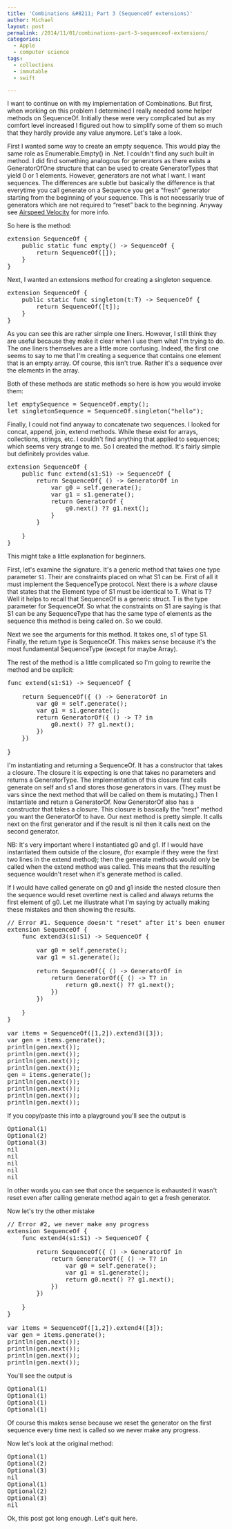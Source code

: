```yaml
---
title: 'Combinations &#8211; Part 3 (SequenceOf extensions)'
author: Michael
layout: post
permalink: /2014/11/01/combinations-part-3-sequenceof-extensions/
categories:
  - Apple
  - computer science
tags:
  - collections
  - immutable
  - swift

---
```

I want to continue on with my implementation of Combinations. But first, when working on this problem I determined I really needed some helper methods on SequenceOf. <!--more--> Initially these were very complicated but as my comfort level increased I figured out how to simplify some of them so much that they hardly provide any value anymore. Let's take a look.

First I wanted some way to create an empty sequence. This would play the same role as Enumerable.Empty() in .Net. I couldn't find any such built in method. I did find something analogous for generators as there exists a GeneratorOfOne structure that can be used to create GeneratorTypes that yield 0 or 1 elements. However, generators are not what I want. I want sequences. The differences are subtle but basically the difference is that everytime you call generate on a Sequence you get a &#8220;fresh&#8221; generator starting from the beginning of your sequence. This is not necessarily true of generators which are not required to &#8220;reset&#8221; back to the beginning. Anyway see [Airspeed Velocity][1] for more info. 

So here is the method:

<pre class="brush: swift; title: ; notranslate" title="">extension SequenceOf {
    public static func empty() -> SequenceOf<T> {
        return SequenceOf([]);
    }
}
</pre>

Next, I wanted an extensions method for creating a singleton sequence.

<pre class="brush: swift; title: ; notranslate" title="">extension SequenceOf {
    public static func singleton(t:T) -> SequenceOf<T> {
        return SequenceOf([t]);
    }
}
</pre>

As you can see this are rather simple one liners. However, I still think they are useful because they make it clear when I use them what I'm trying to do. The one liners themselves are a little more confusing. Indeed, the first one seems to say to me that I'm creating a sequence that contains one element that is an empty array. Of course, this isn't true. Rather it's a sequence over the elements in the array. 

Both of these methods are static methods so here is how you would invoke them:

<pre class="brush: swift; title: ; notranslate" title="">let emptySequence = SequenceOf<Int>.empty();
let singletonSequence = SequenceOf<String>.singleton("hello");
</pre>

Finally, I could not find anyway to concatenate two sequences. I looked for concat, append, join, extend methods. While these exist for arrays, collections, strings, etc. I couldn't find anything that applied to sequences; which seems very strange to me. So I created the method. It's fairly simple but definitely provides value.

<pre class="brush: swift; title: ; notranslate" title="">extension SequenceOf {
    public func extend<S1:SequenceType where S1.Generator.Element == T>(s1:S1) -> SequenceOf<T> {
        return SequenceOf{ () -> GeneratorOf<T> in
            var g0 = self.generate();
            var g1 = s1.generate();
            return GeneratorOf {
                g0.next() ?? g1.next();
            }
        }

    }
}
</pre>

This might take a little explanation for beginners. 

First, let's examine the signature. It's a generic method that takes one type parameter `S1`. Their are constraints placed on what S1 can be. First of all it must implement the SequenceType protocol. Next there is a *where* clause that states that the Element type of S1 must be identical to T. What is T? Well it helps to recall that SequenceOf is a generic struct. T is the type parameter for SequenceOf. So what the constraints on S1 are saying is that S1 can be any SequenceType that has the same type of elements as the sequence this method is being called on. So we could.

Next we see the arguments for this method. It takes one, s1 of type S1. Finally, the return type is SequenceOf<T>. This makes sense because it's the most fundamental SequenceType (except for maybe Array).

The rest of the method is a little complicated so I'm going to rewrite the method and be explicit:

<pre class="brush: swift; title: ; notranslate" title="">func extend<S1:SequenceType where S1.Generator.Element == T>(s1:S1) -> SequenceOf<T> {

    return SequenceOf<T>({ () -> GeneratorOf<T> in
        var g0 = self.generate();
        var g1 = s1.generate();
        return GeneratorOf<T>({ () -> T? in
            g0.next() ?? g1.next();
        })
    })

}
</pre>

I'm instantiating and returning a SequenceOf. It has a constructor that takes a closure. The closure it is expecting is one that takes no parameters and returns a GeneratorType. The implementation of this closure first calls generate on self and s1 and stores those generators in vars. (They must be vars since the next method that will be called on them is mutating.) Then I instantiate and return a GeneratorOf. Now GeneratorOf also has a constructor that takes a closure. This closure is basically the &#8220;next&#8221; method you want the GeneratorOf to have. Our next method is pretty simple. It calls next on the first generator and if the result is nil then it calls next on the second generator.

NB: It's very important where I instantiated g0 and g1. If I would have instantiated them outside of the closure, (for example if they were the first two lines in the extend method); then the generate methods would only be called when the extend method was called. This means that the resulting sequence wouldn't reset when it's generate method is called. 

If I would have called generate on g0 and g1 inside the nested closure then the sequence would reset overtime next is called and always returns the first element of g0. Let me illustrate what I'm saying by actually making these mistakes and then showing the results.

<pre class="brush: swift; title: ; notranslate" title="">// Error #1. Sequence doesn't "reset" after it's been enumerated
extension SequenceOf {
    func extend3<S1:SequenceType where S1.Generator.Element == T>(s1:S1) -> SequenceOf<T> {

        var g0 = self.generate();
        var g1 = s1.generate();

        return SequenceOf<T>({ () -> GeneratorOf<T> in
            return GeneratorOf<T>({ () -> T? in
                return g0.next() ?? g1.next();
            })
        })
        
    }
}

var items = SequenceOf([1,2]).extend3([3]);
var gen = items.generate();
println(gen.next());
println(gen.next());
println(gen.next());
println(gen.next());
gen = items.generate();
println(gen.next());
println(gen.next());
println(gen.next());
println(gen.next());
</pre>

If you copy/paste this into a playground you'll see the output is 

<pre class="brush: plain; title: ; notranslate" title="">Optional(1)
Optional(2)
Optional(3)
nil
nil
nil
nil
nil
</pre>

In other words you can see that once the sequence is exhausted it wasn't reset even after calling generate method again to get a fresh generator.

Now let's try the other mistake

<pre class="brush: swift; title: ; notranslate" title="">// Error #2, we never make any progress
extension SequenceOf {
    func extend4<S1:SequenceType where S1.Generator.Element == T>(s1:S1) -> SequenceOf<T> {

        return SequenceOf<T>({ () -> GeneratorOf<T> in
            return GeneratorOf<T>({ () -> T? in
                var g0 = self.generate();
                var g1 = s1.generate();
                return g0.next() ?? g1.next();
            })
        })
        
    }
}

var items = SequenceOf([1,2]).extend4([3]);
var gen = items.generate();
println(gen.next());
println(gen.next());
println(gen.next());
println(gen.next());
</pre>

You'll see the output is

<pre class="brush: plain; title: ; notranslate" title="">Optional(1)
Optional(1)
Optional(1)
Optional(1)
</pre>

Of course this makes sense because we reset the generator on the first sequence every time next is called so we never make any progress.

Now let's look at the original method:

<pre class="brush: plain; title: ; notranslate" title="">Optional(1)
Optional(2)
Optional(3)
nil
Optional(1)
Optional(2)
Optional(3)
nil
</pre>

Ok, this post got long enough. Let's quit here.

 [1]: http://airspeedvelocity.net/2014/07/28/collection-and-sequence-helpers/

